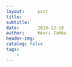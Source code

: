 ```yaml
---
layout:     post
title:      
subtitle:   
date:       2018-12-10
author:     Henri Jambo
header-img: 
catalog: false
tags:
    - 
---
```


